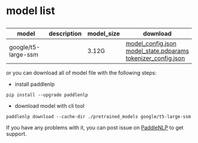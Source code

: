 #  model list

##  

| model  | description | model_size  | download         |
| --- | --- | --- | --- |
|google/t5-large-ssm|  | 3.12G | [model_config.json](https://bj.bcebos.com/paddlenlp/models/community/google/t5-large-ssm/model_config.json)<br>[model_state.pdparams](https://bj.bcebos.com/paddlenlp/models/community/google/t5-large-ssm/model_state.pdparams)<br>[tokenizer_config.json](https://bj.bcebos.com/paddlenlp/models/community/google/t5-large-ssm/tokenizer_config.json) |

or you can download all of model file with the following steps:

* install paddlenlp

```shell
pip install --upgrade paddlenlp
```

* download model with cli tool

```shell
paddlenlp download --cache-dir ./pretrained_models google/t5-large-ssm
```

If you have any problems with it, you can post issue on [PaddleNLP](https://github.com/PaddlePaddle/PaddleNLP) to get support.
